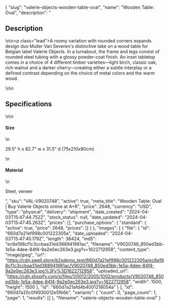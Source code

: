 {
  "slug": "valerie-objects-wooden-table-oval",
  "name": "Wooden Table: Oval",
  "description": "<h2>Description</h2>\n<!-- split -->\n<p class=\"lead\">A roomy variation with rounded corners expands design duo Muller Van Severen's distinctive take on a wood table for Belgian label Valerie Objects. In a turnabout, the frame and legs consist of rounded steel tubing with a glossy powder-coat finish. An inset tabletop comes in a choice of 4 different timber varieties—light birch, classic oak, rich walnut and a darker cherry—creating either a subtle interplay or a defined contrast depending on the choice of metal colors and the warm wood.</p>\n<!-- split -->\n<h2>Specifications</h2>\n<!-- split -->\n<h4>Size</h4>\n<p>29.5\" h x 82.7\" w x 31.5\" d (75x210x80cm)</p>\n<h4>Material</h4>\n<p>Steel, veneer</p>",
  "sku": "VAL-V9020748",
  "active": true,
  "meta_title": "Wooden Table: Oval | Buy Valerie Objects online at A+R",
  "price": 2648,
  "currency": "USD",
  "type": "physical",
  "delivery": "shipment",
  "date_created": "2024-04-03T15:47:44.752Z",
  "stock_status": null,
  "date_updated": "2024-04-03T15:47:45.263Z",
  "prices": [],
  "purchase_options": {
    "standard": {
      "active": true,
      "price": 2648,
      "prices": []
    }
  },
  "images": [
    {
      "file": {
        "id": "660d7a21ef998c001222305a",
        "date_uploaded": "2024-04-03T15:47:45.179Z",
        "length": 38424,
        "md5": "ec6e198cf1c3ccbaa31ed388941981ac",
        "filename": "V9020748_850ed3bb-1e5a-4dee-84f4-9a2e0ec263e3.jpg?v=1622712958",
        "content_type": "image/jpeg",
        "url": "https://cdn.swell.store/b2sdemo_test/660d7a21ef998c001222305a/ec6e198cf1c3ccbaa31ed388941981ac/V9020748_850ed3bb-1e5a-4dee-84f4-9a2e0ec263e3.jpg%3Fv%3D1622712958",
        "uploaded_url": "https://cdn.shopify.com/s/files/1/0012/2005/1002/products/V9020748_850ed3bb-1e5a-4dee-84f4-9a2e0ec263e3.jpg?v=1622712958",
        "width": 1500,
        "height": 1500
      },
      "id": "660d7a21afd4b4001218054a"
    }
  ],
  "id": "660d7a20c0f4930012e5fb6b",
  "variants": {
    "count": 0,
    "page_count": 1,
    "page": 1,
    "results": []
  },
  "filename": "valerie-objects-wooden-table-oval"
}